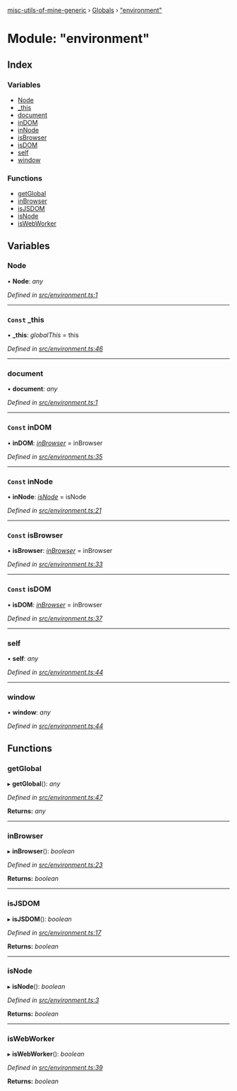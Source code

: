 [misc-utils-of-mine-generic](../README.md) › [Globals](../globals.md) › ["environment"](_environment_.md)

# Module: "environment"

## Index

### Variables

* [Node](_environment_.md#node)
* [_this](_environment_.md#const-_this)
* [document](_environment_.md#document)
* [inDOM](_environment_.md#const-indom)
* [inNode](_environment_.md#const-innode)
* [isBrowser](_environment_.md#const-isbrowser)
* [isDOM](_environment_.md#const-isdom)
* [self](_environment_.md#self)
* [window](_environment_.md#window)

### Functions

* [getGlobal](_environment_.md#getglobal)
* [inBrowser](_environment_.md#inbrowser)
* [isJSDOM](_environment_.md#isjsdom)
* [isNode](_environment_.md#isnode)
* [isWebWorker](_environment_.md#iswebworker)

## Variables

###  Node

• **Node**: *any*

*Defined in [src/environment.ts:1](https://github.com/cancerberoSgx/misc-utils-of-mine/blob/fb59bcc/misc-utils-of-mine-generic/src/environment.ts#L1)*

___

### `Const` _this

• **_this**: *globalThis* = this

*Defined in [src/environment.ts:46](https://github.com/cancerberoSgx/misc-utils-of-mine/blob/fb59bcc/misc-utils-of-mine-generic/src/environment.ts#L46)*

___

###  document

• **document**: *any*

*Defined in [src/environment.ts:1](https://github.com/cancerberoSgx/misc-utils-of-mine/blob/fb59bcc/misc-utils-of-mine-generic/src/environment.ts#L1)*

___

### `Const` inDOM

• **inDOM**: *[inBrowser](_environment_.md#inbrowser)* = inBrowser

*Defined in [src/environment.ts:35](https://github.com/cancerberoSgx/misc-utils-of-mine/blob/fb59bcc/misc-utils-of-mine-generic/src/environment.ts#L35)*

___

### `Const` inNode

• **inNode**: *[isNode](_environment_.md#isnode)* = isNode

*Defined in [src/environment.ts:21](https://github.com/cancerberoSgx/misc-utils-of-mine/blob/fb59bcc/misc-utils-of-mine-generic/src/environment.ts#L21)*

___

### `Const` isBrowser

• **isBrowser**: *[inBrowser](_environment_.md#inbrowser)* = inBrowser

*Defined in [src/environment.ts:33](https://github.com/cancerberoSgx/misc-utils-of-mine/blob/fb59bcc/misc-utils-of-mine-generic/src/environment.ts#L33)*

___

### `Const` isDOM

• **isDOM**: *[inBrowser](_environment_.md#inbrowser)* = inBrowser

*Defined in [src/environment.ts:37](https://github.com/cancerberoSgx/misc-utils-of-mine/blob/fb59bcc/misc-utils-of-mine-generic/src/environment.ts#L37)*

___

###  self

• **self**: *any*

*Defined in [src/environment.ts:44](https://github.com/cancerberoSgx/misc-utils-of-mine/blob/fb59bcc/misc-utils-of-mine-generic/src/environment.ts#L44)*

___

###  window

• **window**: *any*

*Defined in [src/environment.ts:44](https://github.com/cancerberoSgx/misc-utils-of-mine/blob/fb59bcc/misc-utils-of-mine-generic/src/environment.ts#L44)*

## Functions

###  getGlobal

▸ **getGlobal**(): *any*

*Defined in [src/environment.ts:47](https://github.com/cancerberoSgx/misc-utils-of-mine/blob/fb59bcc/misc-utils-of-mine-generic/src/environment.ts#L47)*

**Returns:** *any*

___

###  inBrowser

▸ **inBrowser**(): *boolean*

*Defined in [src/environment.ts:23](https://github.com/cancerberoSgx/misc-utils-of-mine/blob/fb59bcc/misc-utils-of-mine-generic/src/environment.ts#L23)*

**Returns:** *boolean*

___

###  isJSDOM

▸ **isJSDOM**(): *boolean*

*Defined in [src/environment.ts:17](https://github.com/cancerberoSgx/misc-utils-of-mine/blob/fb59bcc/misc-utils-of-mine-generic/src/environment.ts#L17)*

**Returns:** *boolean*

___

###  isNode

▸ **isNode**(): *boolean*

*Defined in [src/environment.ts:3](https://github.com/cancerberoSgx/misc-utils-of-mine/blob/fb59bcc/misc-utils-of-mine-generic/src/environment.ts#L3)*

**Returns:** *boolean*

___

###  isWebWorker

▸ **isWebWorker**(): *boolean*

*Defined in [src/environment.ts:39](https://github.com/cancerberoSgx/misc-utils-of-mine/blob/fb59bcc/misc-utils-of-mine-generic/src/environment.ts#L39)*

**Returns:** *boolean*
